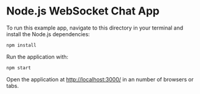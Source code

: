 # Node.js WebSocket Chat App

To run this example app, navigate to this directory in your terminal and install the Node.js dependencies:

```sh
npm install
```

Run the application with:

```sh
npm start
```

Open the application at <http://localhost:3000/> in an number of browsers or tabs.

